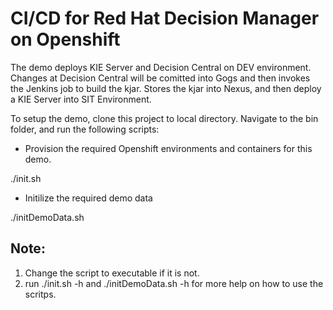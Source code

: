 # CI/CD for Red Hat Decision Manager on Openshift

The demo deploys KIE Server and Decision Central on DEV environment. 
Changes at Decision Central will be comitted into Gogs and then invokes the Jenkins job to build the 
kjar. Stores the kjar into Nexus, and then deploy a KIE Server into SIT Environment.

To setup the demo, clone this project to local directory. Navigate to the bin folder, and run the following scripts:

- Provision the required Openshift environments and containers for this demo.

./init.sh

- Initilize the required demo data

./initDemoData.sh 

## Note:

1. Change the script to executable if it is not.
2. run ./init.sh -h and ./initDemoData.sh -h for more help on how to use the scritps.


